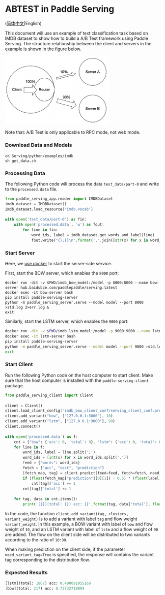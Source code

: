 # ABTEST in Paddle Serving

([简体中文](./ABTEST_IN_PADDLE_SERVING_CN.md)|English)

This document will use an example of text classification task based on IMDB dataset to show how to build a A/B Test framework using Paddle Serving. The structure relationship between the client and servers in the example is shown in the figure below.

<img src="abtest.png" style="zoom:33%;" />

Note that:  A/B Test is only applicable to RPC mode, not web mode.

### Download Data and Models

```shell
cd Serving/python/examples/imdb
sh get_data.sh
```

### Processing Data

The following Python code will process the data `test_data/part-0` and write to the `processed.data` file.

[//file]:#process.py
``` python
from paddle_serving_app.reader import IMDBDataset
imdb_dataset = IMDBDataset()
imdb_dataset.load_resource('imdb.vocab')

with open('test_data/part-0') as fin:
    with open('processed.data', 'w') as fout:
        for line in fin:
            word_ids, label = imdb_dataset.get_words_and_label(line)
            fout.write("{};{}\n".format(','.join([str(x) for x in word_ids]), label[0]))
```

### Start Server

Here, we [use docker](https://github.com/PaddlePaddle/Serving/blob/develop/doc/RUN_IN_DOCKER.md) to start the server-side service. 

First, start the BOW server, which enables the `8000` port:

``` shell
docker run -dit -v $PWD/imdb_bow_model:/model -p 8000:8000 --name bow-server hub.baidubce.com/paddlepaddle/serving:latest
docker exec -it bow-server bash
pip install paddle-serving-server
python -m paddle_serving_server.serve --model model --port 8000 >std.log 2>err.log &
exit
```

Similarly, start the LSTM server, which enables the `9000` port:

```bash
docker run -dit -v $PWD/imdb_lstm_model:/model -p 9000:9000 --name lstm-server hub.baidubce.com/paddlepaddle/serving:latest
docker exec -it lstm-server bash
pip install paddle-serving-server
python -m paddle_serving_server.serve --model model --port 9000 >std.log 2>err.log &
exit
```

### Start Client

Run the following Python code on the host computer to start client. Make sure that the host computer is installed with the `paddle-serving-client` package.

[//file]:#ab_client.py
``` python
from paddle_serving_client import Client

client = Client()
client.load_client_config('imdb_bow_client_conf/serving_client_conf.prototxt')
client.add_variant("bow", ["127.0.0.1:8000"], 10)
client.add_variant("lstm", ["127.0.0.1:9000"], 90)
client.connect()

with open('processed.data') as f:
    cnt = {"bow": {'acc': 0, 'total': 0}, "lstm": {'acc': 0, 'total': 0}}
    for line in f:
        word_ids, label = line.split(';')
        word_ids = [int(x) for x in word_ids.split(',')]
        feed = {"words": word_ids}
        fetch = ["acc", "cost", "prediction"]
        [fetch_map, tag] = client.predict(feed=feed, fetch=fetch, need_variant_tag=True)
        if (float(fetch_map["prediction"][0][1]) - 0.5) * (float(label[0]) - 0.5) > 0:
            cnt[tag]['acc'] += 1
        cnt[tag]['total'] += 1

    for tag, data in cnt.items():
        print('[{}](total: {}) acc: {}'.format(tag, data['total'], float(data['acc']) / float(data['total'])))
```

In the code, the function `client.add_variant(tag, clusters, variant_weight)` is to add a variant with label `tag` and flow weight `variant_weight`. In this example, a BOW variant with label of `bow` and flow weight of `10`, and an LSTM variant with label of `lstm` and a flow weight of `90` are added. The flow on the client side will be distributed to two variants according to the ratio of `10:90`.

When making prediction on the client side, if the parameter `need_variant_tag=True` is specified, the response will contains the variant tag corresponding to the distribution flow.

### Expected Results

``` python
[lstm](total: 1867) acc: 0.490091055169
[bow](total: 217) acc: 0.73732718894
```

<!--
cp ../Serving/python/examples/imdb/get_data.sh .
cp ../Serving/python/examples/imdb/imdb_reader.py .
pip install -U paddle_serving_server
pip install -U paddle_serving_client
pip install -U paddlepaddle
sh get_data.sh
python process.py
python -m paddle_serving_server.serve --model imdb_bow_model --port 8000 --workdir workdir1 &
sleep 5
python -m paddle_serving_server.serve --model imdb_lstm_model --port 9000  --workdir workdir2 &
sleep 5
python ab_client.py >log.txt
if [[ $? -eq 0 ]]; then
    echo "test success"
else
    echo "test fail"
fi
ps -ef | grep "paddle_serving_server" | grep -v grep | awk '{print $2}' | xargs kill
-->
